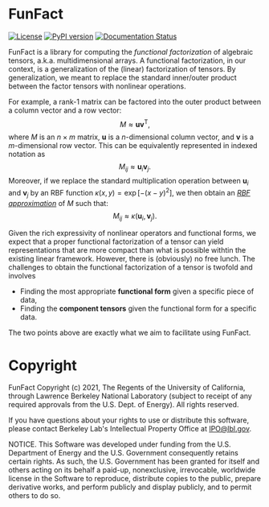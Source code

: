 # FunFact

[![License](https://img.shields.io/badge/License-BSD%203--Clause-blue.svg)](https://opensource.org/licenses/BSD-3-Clause)
[![PyPI version](https://badge.fury.io/py/funfact.svg)](https://badge.fury.io/py/funfact)
[![Documentation Status](https://readthedocs.org/projects/funfact/badge/?version=latest)](https://funfact.readthedocs.io/en/latest/?badge=latest)


FunFact is a library for computing the *functional factorization* of algebraic
tensors, a.k.a. multidimensional arrays. A functional factorization, in our
context, is a generalization of the (linear) factorization of tensors. By
generalization, we meant to replace the standard inner/outer product between the
factor tensors with nonlinear operations.

For example, a rank-1 matrix can be factored into the outer product between a
column vector and a row vector:
$$
M \approx \mathbf{u} \mathbf{v}^\mathsf{T},
$$
where $M$ is an $n \times m$ matrix, $\mathbf{u}$ is a $n$-dimensional column
vector, and $\mathbf{v}$ is a $m$-dimensional row vector. This can be
equivalently represented in indexed notation as
$$
M_{ij} \approx \mathbf{u}_i \mathbf{v}_j.
$$
Moreover, if we replace the standard multiplication operation between
$\mathbf{u}_i$ and $\mathbf{v}_j$ by an RBF function $\kappa(x, y) =
\exp\left[-(x - y)^2\right]$, we then obtain an [*RBF
approximation*](https://arxiv.org/abs/2106.02018) of $M$ such that:
$$
M_{ij} \approx \kappa(\mathbf{u}_i, \mathbf{v}_j).
$$

Given the rich expressivity of nonlinear operators and functional forms, we
expect that a proper functional factorization of a tensor can yield
representations that are more compact than what is possible withtin the existing
linear framework. However, there is (obviously) no free lunch. The challenges to
obtain the functional factorization of a tensor is twofold and involves
- Finding the most appropriate **functional form** given a specific piece of
  data,
- Finding the **component tensors** given the functional form for a specific
  data.

The two points above are exactly what we aim to facilitate using FunFact.

# Copyright

FunFact Copyright (c) 2021, The Regents of the University of California,
through Lawrence Berkeley National Laboratory (subject to receipt of
any required approvals from the U.S. Dept. of Energy). All rights reserved.

If you have questions about your rights to use or distribute this software,
please contact Berkeley Lab's Intellectual Property Office at
IPO@lbl.gov.

NOTICE.  This Software was developed under funding from the U.S. Department
of Energy and the U.S. Government consequently retains certain rights.  As
such, the U.S. Government has been granted for itself and others acting on
its behalf a paid-up, nonexclusive, irrevocable, worldwide license in the
Software to reproduce, distribute copies to the public, prepare derivative 
works, and perform publicly and display publicly, and to permit others to do so.